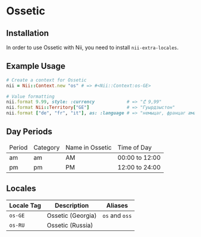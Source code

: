<!-- This file has been generated. Source: languages/_template.md.erb -->

# Ossetic

## Installation

In order to use Ossetic with Nii, you need to install `nii-extra-locales`.

## Example Usage

``` ruby
# Create a context for Ossetic
nii = Nii::Context.new "os" # => #<Nii::Context:os-GE>

# Value formatting
nii.format 9.99, style: :currency            # => "₾ 9,99"
nii.format Nii::Territory["GE"]              # => "Гуырдзыстон"
nii.format ["de", "fr", "it"], as: :language # => "немыцаг, францаг ӕмӕ италиаг"
```

## Day Periods


<table>
  <thead>
    <tr>
      <td>Period</td>
      <td>Category</td>
      <td>Name in Ossetic</td>
      <td>Time of Day</td>
    </tr>
  </thead>
  <tbody>
    <tr>
      <td>am</td>
      <td>am</td>
      <td>AM</td>
      <td>00:00 to 12:00</td>
    </tr>
    <tr>
      <td>pm</td>
      <td>pm</td>
      <td>PM</td>
      <td>12:00 to 24:00</td>
    </tr>
  </tbody>
</table>



## Locales

<table>
  <thead>
    <tr>
      <th>Locale Tag</th>
      <th>Description</th>
      <th>Aliases</th>
    </tr>
  </thead>
  <tbody>
    <tr>
      <td><code>os-GE</code></td>
      <td>Ossetic (Georgia)</td>
      <td><code>os</code> and <code>oss</code></td>
    </tr>
    <tr>
      <td><code>os-RU</code></td>
      <td>Ossetic (Russia)</td>
      <td></td>
    </tr>
  </tbody>
</table>

